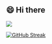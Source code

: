 
<h2>😄 Hi there </h2>

![](https://komarev.com/ghpvc/?username=AMG22075&style=for-the-badge)

[![GitHub Streak](https://streak-stats.demolab.com?user=AMG22075&theme=javascript)](https://git.io/streak-stats)



<!--
**AMG22075/AMG22075** is a ✨ _special_ ✨ repository because its `README.md` (this file) appears on your GitHub profile.

Here are some ideas to get you started:

- 🔭 I’m currently working on ...
- 🌱 I’m currently learning ...
- 👯 I’m looking to collaborate on ...
- 🤔 I’m looking for help with ...
- 💬 Ask me about ...
- 📫 How to reach me: ...
- 😄 Pronouns: ...
- ⚡ Fun fact: ...
-->
